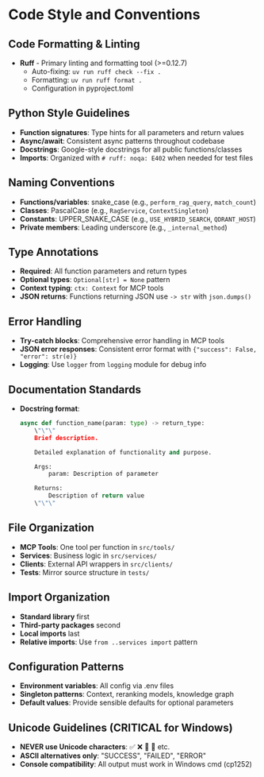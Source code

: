 # Code Style and Conventions

## Code Formatting & Linting
- **Ruff** - Primary linting and formatting tool (>=0.12.7)
  - Auto-fixing: `uv run ruff check --fix .`
  - Formatting: `uv run ruff format .`
  - Configuration in pyproject.toml

## Python Style Guidelines
- **Function signatures**: Type hints for all parameters and return values
- **Async/await**: Consistent async patterns throughout codebase
- **Docstrings**: Google-style docstrings for all public functions/classes
- **Imports**: Organized with `# ruff: noqa: E402` when needed for test files

## Naming Conventions
- **Functions/variables**: snake_case (e.g., `perform_rag_query`, `match_count`)
- **Classes**: PascalCase (e.g., `RagService`, `ContextSingleton`) 
- **Constants**: UPPER_SNAKE_CASE (e.g., `USE_HYBRID_SEARCH`, `QDRANT_HOST`)
- **Private members**: Leading underscore (e.g., `_internal_method`)

## Type Annotations
- **Required**: All function parameters and return types
- **Optional types**: `Optional[str] = None` pattern
- **Context typing**: `ctx: Context` for MCP tools
- **JSON returns**: Functions returning JSON use `-> str` with `json.dumps()`

## Error Handling
- **Try-catch blocks**: Comprehensive error handling in MCP tools
- **JSON error responses**: Consistent error format with `{"success": False, "error": str(e)}`
- **Logging**: Use `logger` from `logging` module for debug info

## Documentation Standards
- **Docstring format**:
  ```python
  async def function_name(param: type) -> return_type:
      \"\"\"
      Brief description.

      Detailed explanation of functionality and purpose.

      Args:
          param: Description of parameter

      Returns:
          Description of return value
      \"\"\"
  ```

## File Organization
- **MCP Tools**: One tool per function in `src/tools/`
- **Services**: Business logic in `src/services/`
- **Clients**: External API wrappers in `src/clients/`
- **Tests**: Mirror source structure in `tests/`

## Import Organization
- **Standard library** first
- **Third-party packages** second  
- **Local imports** last
- **Relative imports**: Use `from ..services import` pattern

## Configuration Patterns
- **Environment variables**: All config via .env files
- **Singleton patterns**: Context, reranking models, knowledge graph
- **Default values**: Provide sensible defaults for optional parameters

## Unicode Guidelines (CRITICAL for Windows)
- **NEVER use Unicode characters**: ✅ ❌ 🚀 🔧 etc.
- **ASCII alternatives only**: "SUCCESS", "FAILED", "ERROR"
- **Console compatibility**: All output must work in Windows cmd (cp1252)